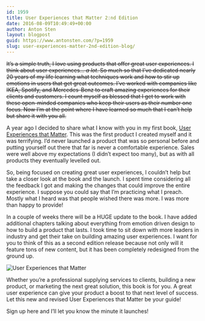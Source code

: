 ```yaml
---
id: 1959
title: User Experiences that Matter 2:nd Edition
date: 2016-08-09T10:49:49+00:00
author: Anton Sten
layout: blogpost
guid: https://www.antonsten.com/?p=1959
slug: user-experiences-matter-2nd-edition-blog/
---
```

~~It’s a simple truth, I love using products that offer great user experiences. I think about user experiences… _a lot_. So much so that I’ve dedicated nearly 20 years of my life learning what techniques work and how to stir up emotions in users that get great outcomes. I’ve worked with companies like IKEA, Spotify, and Mercedes-Benz to craft amazing experiences for their clients and customers. I count myself as blessed that I get to work with these open-minded companies who keep their users as their number one focus. Now I’m at the point where I have learned so much that I can’t help but share it with you all.~~

A year ago I decided to share what I know with you in my first book, [User Experiences that Matter](https://www.antonsten.com/book/). This was the first product I created myself and it was terrifying. I’d never launched a product that was so personal before and putting yourself out there that far is never a comfortable experience. Sales were well above my expectations (I didn’t expect too many), but as with all products they eventually levelled out.

So, being focused on creating great user experiences, I couldn’t help but take a closer look at the book and the launch. I spent time considering all the feedback I got and making the changes that could improve the entire experience. I suppose you could say that I’m practicing what I preach. Mostly what I heard was that people wished there was more. I was more than happy to provide!

In a couple of weeks there will be a HUGE update to the book. I have added additional chapters talking about everything from emotion driven design to how to build a product that lasts. I took time to sit down with more leaders in industry and get their take on building amazing user experiences. I want for you to think of this as a second edition release because not only will it feature tons of new content, but it has been completely redesigned from the ground up.

![User Experiences that Matter](../images/book_hero-1.jpg)

Whether you’re a professional supplying services to clients, building a new product, or marketing the next great solution, this book is for you. A great user experience can give your product a boost to that next level of success. Let this new and revised User Experiences that Matter be your guide!

Sign up here and I’ll let you know the minute it launches!
